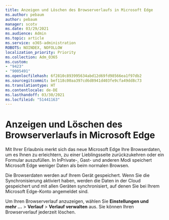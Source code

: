 ```yaml
---
title: Anzeigen und Löschen des Browserverlaufs in Microsoft Edge
ms.author: pebaum
author: pebaum
manager: scotv
ms.date: 03/29/2021
ms.audience: Admin
ms.topic: article
ms.service: o365-administration
ROBOTS: NOINDEX, NOFOLLOW
localization_priority: Priority
ms.collection: Adm_O365
ms.custom:
- "9423"
- "9005491"
ms.openlocfilehash: 6f2810c893995634abd12d69fd98566ea1f97db2
ms.sourcegitcommit: bef118c00aa397cd6d8941d403fe9cfa49dd8c73
ms.translationtype: HT
ms.contentlocale: de-DE
ms.lasthandoff: 03/30/2021
ms.locfileid: "51441163"
---
```

# <a name="view-and-delete-browsing-history-in-microsoft-edge"></a>Anzeigen und Löschen des Browserverlaufs in Microsoft Edge

Mit Ihrer Erlaubnis merkt sich das neue Microsoft Edge Ihre Browserdaten, um es Ihnen zu erleichtern, zu einer Lieblingsseite zurückzukehren oder ein Formular auszufüllen. In InPrivate-, Gast- und anderen Modi speichert Microsoft Edge weniger Daten als beim normalen Browsen.

Die Browserdaten werden auf Ihrem Gerät gespeichert. Wenn Sie die Synchronisierung aktiviert haben, werden die Daten in der Cloud gespeichert und mit allen Geräten synchronisiert, auf denen Sie bei Ihrem Microsoft Edge-Konto angemeldet sind.

Um Ihren Browserverlauf anzuzeigen, wählen Sie **Einstellungen und mehr ...**  > **Verlauf** > **Verlauf verwalten** aus. Sie können Ihren Browserverlauf jederzeit löschen.